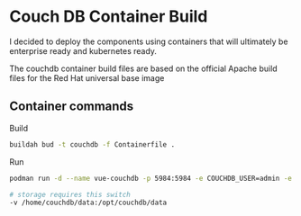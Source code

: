 # Couch DB Container Build
I decided to deploy the components using containers that will ultimately be enterprise ready and kubernetes ready.

The couchdb container build files are based on the official Apache build files for the Red Hat universal base image

## Container commands

Build
```bash
buildah bud -t couchdb -f Containerfile . 
```

Run
```bash
podman run -d --name vue-couchdb -p 5984:5984 -e COUCHDB_USER=admin -e COUCHDB_PASSWORD=password localhost/couchdb 

# storage requires this switch
-v /home/couchdb/data:/opt/couchdb/data
```